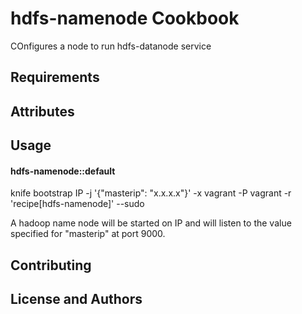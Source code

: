 hdfs-namenode Cookbook
======================
COnfigures a node to run hdfs-datanode service

Requirements
------------

Attributes
----------

Usage
-----
#### hdfs-namenode::default
knife bootstrap IP -j '{"masterip": "x.x.x.x"}' -x vagrant -P vagrant -r 'recipe[hdfs-namenode]' --sudo

A hadoop name node will be started on IP and will listen to the value specified for "masterip" at port 9000.

Contributing
------------

License and Authors
-------------------

